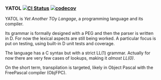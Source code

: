 ### YATOL [![CI Status](https://travis-ci.org/BBasile/yatol.svg)](https://travis-ci.org/BBasile/yatol) [![codecov](https://codecov.io/gh/BBasile/yatol/branch/master/graph/badge.svg)](https://codecov.io/gh/BBasile/yatol)

YATOL is _Yet Another TOy Langage_, a programming language and its compiler.

Its grammar is formally designed with a PEG and then the parser is written in D.
For now the lexical aspects are still being worked.
A particular focus is put on testing, using built-in D unit tests and coverage.

The language has a C syntax but with a strict LL(1) grammar.
Actually for now there are very few cases of lookups, making it _almost LL(0)_.

On the short term, transpilation is targeted, likely in Object Pascal with the FreePascal compiler (ObjFPC).
